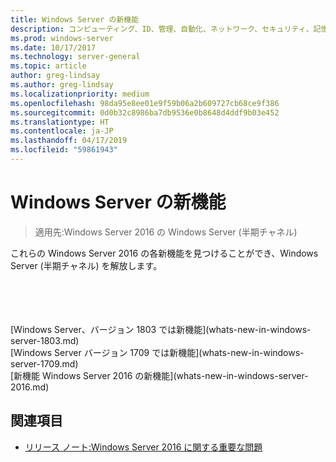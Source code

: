 ```yaml
---
title: Windows Server の新機能
description: コンピューティング、ID、管理、自動化、ネットワーク、セキュリティ、記憶域の新機能について。
ms.prod: windows-server
ms.date: 10/17/2017
ms.technology: server-general
ms.topic: article
author: greg-lindsay
ms.author: greg-lindsay
ms.localizationpriority: medium
ms.openlocfilehash: 98da95e8ee01e9f59b06a2b609727cb68ce9f386
ms.sourcegitcommit: 0d0b32c8986ba7db9536e0b8648d4ddf9b03e452
ms.translationtype: HT
ms.contentlocale: ja-JP
ms.lasthandoff: 04/17/2019
ms.locfileid: "59861943"
---
```

# <a name="whats-new-in-windows-server"></a>Windows Server の新機能

>適用先:Windows Server 2016 の Windows Server (半期チャネル)

これらの Windows Server 2016 の各新機能を見つけることができ、Windows Server (半期チャネル) を解放します。  
   
<br>
<br>
<br>
<br>
[Windows Server、バージョン 1803 では新機能](whats-new-in-windows-server-1803.md)
<br>
[Windows Server バージョン 1709 では新機能](whats-new-in-windows-server-1709.md)<BR>
[新機能 Windows Server 2016 の新機能](whats-new-in-windows-server-2016.md)



## <a name="see-also"></a>関連項目  
-   [リリース ノート:Windows Server 2016 に関する重要な問題](Windows-Server-2016-GA-Release-Notes.md)  

